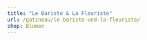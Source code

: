 ```yaml
---
title: "Le Bariste & La Fleuriste"
url: /gatineau/le-bariste-und-la-fleuriste/
shop: Blumen
---
```


